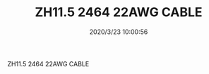 ﻿---
layout: post 
title: ZH11.5 2464 22AWG CABLE
tags: HARNESS
categories: wire-harness
overview: ZH11.5 2464 22AWG CABLE
series: 
part_number: KR19
thumb_img: static/202003/284-thumb-20200323180132.jpg
small_img: static/202003/284-20200323180132.jpg
date: 2020/3/23 10:00:56
---


ZH11.5 2464 22AWG CABLE
